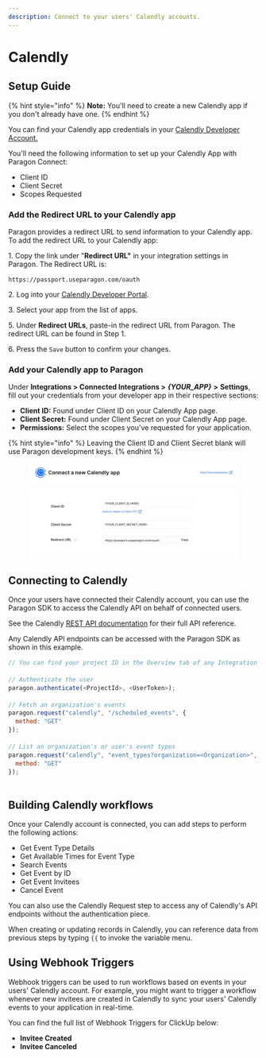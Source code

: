 ```yaml
---
description: Connect to your users' Calendly accounts.
---
```


# Calendly

## Setup Guide

{% hint style="info" %}
**Note:** You'll need to create a new Calendly app if you don't already have one.
{% endhint %}

You can find your Calendly app credentials in your [Calendly Developer Account.](https://developer.calendly.com/api-docs/4b402d5ab3edd-calendly-developer)

You'll need the following information to set up your Calendly App with Paragon Connect:

* Client ID
* Client Secret
* Scopes Requested

### Add the Redirect URL to your Calendly app

Paragon provides a redirect URL to send information to your Calendly app. To add the redirect URL to your Calendly app:

1\. Copy the link under "**Redirect URL"** in your integration settings in Paragon. The Redirect URL is:

```
https://passport.useparagon.com/oauth
```

2\. Log into your [Calendly Developer Portal](https://developer.calendly.com/).

3\. Select your app from the list of apps.

5\. Under **Redirect URLs**, paste-in the redirect URL from Paragon. The redirect URL can be found in Step 1.

6\. Press the `Save` button to confirm your changes.

### Add your Calendly app to Paragon

Under **Integrations > Connected Integrations >** _**{YOUR\_APP}**_ **>** **Settings**, fill out your credentials from your developer app in their respective sections:

* **Client ID:** Found under Client ID on your Calendly App page.
* **Client Secret:** Found under Client Secret on your Calendly App page.
* **Permissions:** Select the scopes you've requested for your application.

{% hint style="info" %}
Leaving the Client ID and Client Secret blank will use Paragon development keys.
{% endhint %}

<figure><img src="../../.gitbook/assets/Connecting your Calendly app to Paragon Connect.png" alt=""><figcaption></figcaption></figure>

## Connecting to Calendly

Once your users have connected their Calendly account, you can use the Paragon SDK to access the Calendly API on behalf of connected users.

See the Calendly [REST API documentation](https://developer.calendly.com/api-docs/4b402d5ab3edd-calendly-developer) for their full API reference.

Any Calendly API endpoints can be accessed with the Paragon SDK as shown in this example.

```javascript
// You can find your project ID in the Overview tab of any Integration

// Authenticate the user
paragon.authenticate(<ProjectId>, <UserToken>);
            
// Fetch an organization's events
paragon.request("calendly", "/scheduled_events", {
  method: "GET"
});

// List an organization's or user's event types
paragon.request("calendly", "event_types?organization=<Organization>", {
  method: "GET"
});
  
```

## Building Calendly workflows

Once your Calendly account is connected, you can add steps to perform the following actions:

* Get Event Type Details
* Get Available Times for Event Type
* Search Events
* Get Event by ID
* Get Event Invitees
* Cancel Event

You can also use the Calendly Request step to access any of Calendly's API endpoints without the authentication piece.

When creating or updating records in Calendly, you can reference data from previous steps by typing `{{` to invoke the variable menu.

## Using Webhook Triggers

Webhook triggers can be used to run workflows based on events in your users' Calendly account. For example, you might want to trigger a workflow whenever new invitees are created in Calendly to sync your users' Calendly events to your application in real-time.

You can find the full list of Webhook Triggers for ClickUp below:

* **Invitee Created**
* **Invitee Canceled**
